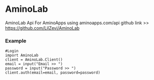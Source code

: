 # AminoLab
AminoLab Api For AminoApps using aminoapps.com/api
github link >> https://github.com/LilZevi/AminoLab
### Example
```python3
#Login
import AminoLab
client = AminoLab.Client()
email = input("Email >> ")
password = input("Password >> ")
client.auth(email=email, password=password)
```
